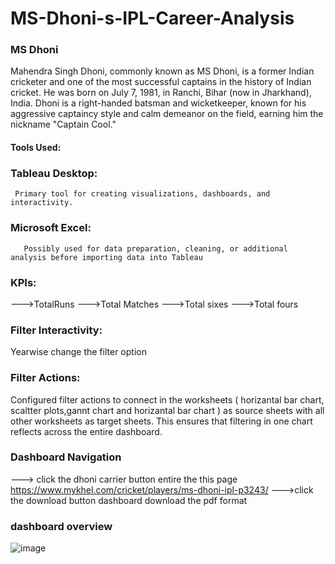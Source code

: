 # MS-Dhoni-s-IPL-Career-Analysis

###  MS Dhoni
Mahendra Singh Dhoni, commonly known as MS Dhoni, is a former Indian cricketer and one of the most successful captains in the history of Indian cricket. He was born on July 7, 1981, in Ranchi, Bihar (now in Jharkhand), India. Dhoni is a right-handed batsman and wicketkeeper, known for his aggressive captaincy style and calm demeanor on the field, earning him the nickname "Captain Cool."
   #### Tools Used:
   ### Tableau Desktop:
     Primary tool for creating visualizations, dashboards, and interactivity.

   ### Microsoft Excel:
       Possibly used for data preparation, cleaning, or additional analysis before importing data into Tableau
###  KPIs:
  --->TotalRuns
  --->Total Matches
  --->Total sixes
  --->Total fours

  ### Filter Interactivity:
  Yearwise change the filter option 

   ### Filter Actions:
   Configured filter actions to connect in the worksheets ( horizantal bar chart, scaltter plots,gannt chart and horizantal bar chart ) as source sheets with all other worksheets as target sheets. This ensures that filtering in one chart reflects across the entire dashboard.

   ### Dashboard Navigation

   ---> click the dhoni carrier button entire the this page https://www.mykhel.com/cricket/players/ms-dhoni-ipl-p3243/
   --->click the download button dashboard download the pdf format



   ### dashboard overview
   ![image](https://github.com/Suthish-A/MS-Dhoni-s-IPL-Career-Analysis/assets/133667688/aa50a7bf-dca0-43a4-8617-83b8d5657004)


   
